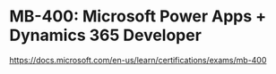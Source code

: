 # MB-400: Microsoft Power Apps + Dynamics 365 Developer

https://docs.microsoft.com/en-us/learn/certifications/exams/mb-400
